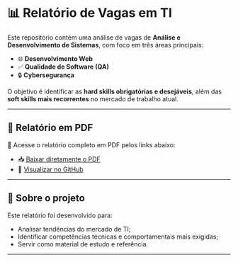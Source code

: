 # 📊 Relatório de Vagas em TI  
 
Este repositório contém uma análise de vagas de **Análise e Desenvolvimento de Sistemas**, com foco em três áreas principais:  
 
- 🌐 **Desenvolvimento Web**  
- ✅ **Qualidade de Software (QA)**  
- 🔒 **Cybersegurança**  
 
O objetivo é identificar as **hard skills obrigatórias e desejáveis**, além das **soft skills mais recorrentes** no mercado de trabalho atual.  
 
---
 
## 📄 Relatório em PDF  
 
📌 Acesse o relatório completo em PDF pelos links abaixo: 
 
- 📥 [Baixar diretamente o PDF](https://github.com/Anna-Paula45/Relatorio-Vagas-TI/blob/main/Experiencia%20Pratica%20II.pdf)  
- 🔎 [Visualizar no GitHub](https://github.com/Anna-Paula45/Relatorio-Vagas-TI)
 
---
 
## 🚀 Sobre o projeto  
 
Este relatório foi desenvolvido para:  
- Analisar tendências do mercado de TI;  
- Identificar competências técnicas e comportamentais mais exigidas;  
- Servir como material de estudo e referência.  
 
---
